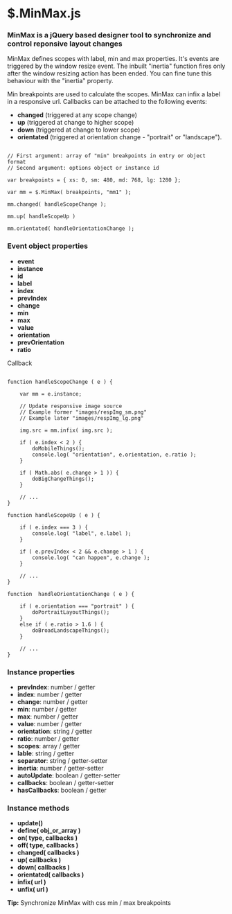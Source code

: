 # $.MinMax.js

### MinMax is a jQuery based designer tool to synchronize and control reponsive layout changes

MinMax defines scopes with label, min and max properties. It's events are triggered by the window resize event. The inbuilt "inertia" function fires only after the window resizing action has been ended. You can fine tune this behaviour with the "inertia" property.

Min breakpoints are used to calculate the scopes.
MinMax can infix a label in a responsive url.
Callbacks can be attached to the following events: 


- **changed** (triggered at any scope change)
- **up**  (triggered at change to higher scope)
- **down** (triggered at change to lower scope)
- **orientated** (triggered at orientation change - "portrait" or "landscape").


```

// First argument: array of "min" breakpoints in entry or object format
// Second argument: options object or instance id

var breakpoints = { xs: 0, sm: 480, md: 768, lg: 1280 };

var mm = $.MinMax( breakpoints, "mm1" );

mm.changed( handleScopeChange );

mm.up( handleScopeUp )

mm.orientated( handleOrientationChange );

```

### Event object properties

- **event**
- **instance**
- **id**
- **label**
- **index**
- **prevIndex**
- **change**
- **min**
- **max**
- **value**
- **orientation**
- **prevOrientation**
- **ratio**


Callback

```

function handleScopeChange ( e ) {
    
    var mm = e.instance;
    
    // Update responsive image source
    // Example former "images/respImg_sm.png"
    // Example later "images/respImg_lg.png"
    
    img.src = mm.infix( img.src );
    
    if ( e.index < 2 ) {
        doMobileThings();
        console.log( "orientation", e.orientation, e.ratio );
    }
    
    if ( Math.abs( e.change > 1 )) {
        doBigChangeThings();
    }
    
    // ...
}

function handleScopeUp ( e ) {
    
    if ( e.index === 3 ) {
        console.log( "label", e.label );
    }
    
    if ( e.prevIndex < 2 && e.change > 1 ) {
        console.log( "can happen", e.change );
    }
    
    // ...
}

function  handleOrientationChange ( e ) {
    
    if ( e.orientation === "portrait" ) {
        doPortraitLayoutThings();
    }
    else if ( e.ratio > 1.6 ) {
        doBroadLandscapeThings();
    }
    
    // ...
}

```

### Instance properties

- **prevIndex**:  number / getter
- **index**:  number / getter
- **change**:  number / getter
- **min**:  number / getter
- **max**:  number / getter
- **value**:  number / getter
- **orientation**: string / getter
- **ratio**: number / getter
- **scopes**:  array / getter
- **lable**:  string / getter
- **separator**:  string / getter-setter
- **inertia**:  number / getter-setter
- **autoUpdate**:  boolean / getter-setter
- **callbacks**:  boolean / getter-setter
- **hasCallbacks**:  boolean / getter

### Instance methods

- **update()**
- **define( obj_or_array )**
- **on( type, callbacks )**
- **off( type, callbacks )**
- **changed( callbacks )**
- **up( callbacks )**
- **down( callbacks )**
- **orientated( callbacks )**
- **infix( url )**
- **unfix( url )**

**Tip:** Synchronize MinMax with css min / max breakpoints